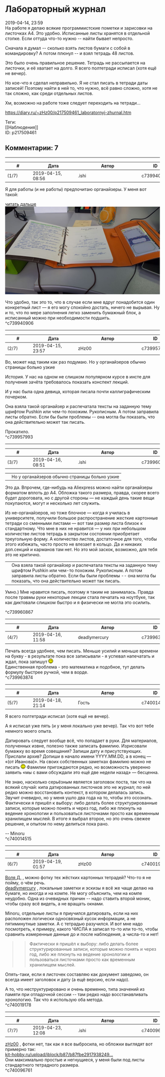 Лабораторный журнал
===================

  
2019-04-14, 23:59  
 На работе я делаю всякие программистские пометки и зарисовки на листочках A4. Это удобно. Исписанные листы хранятся в отдельной стопке. Если оттуда что-то нужно -- найти бывает непросто.   
   
 Сначала я думал -- сколько взять листов бумаги с собой в командировку? А потом плюнул -- и взял тетрадь 48 листов.   
   
 Это было очень правильное решение. Тетрадь не рассыпается на листочки, и её хватает на долго. Я всего полтетради исписал (хотя ещё не вечер).   
   
 Но кое-что я сделал неправильно. Я не стал писать в тетради даты записей! Поэтому найти в ней то, что нужно, всё равно сложно, хотя не так сложно, как среди отдельных листов.   
   
 Хм, возможно на работе тоже следует переходить на тетради...   
  
<https://diary.ru/~zHz00/p217509461_laboratornyj-zhurnal.htm>  
  
Теги:  
[[Наблюдения]]  
ID: p217509461  


Комментарии: 7
--------------

  


---



|         #         |              Дата              |                     Автор                     |           ID           |
| --- | --- | --- | --- |
| (1/7) | 2019-04-15, 08:56 | .ishi | c739940906 |

  
 Я для работы (и не работы) предпочитаю органайзеры. У меня вот такой:   
   
  [читать дальше](https://zHz00.diary.ru/p217509461.htm?index=1#linkmore217509461m1)    ![](pics/86261554.jpg)     
   
 Что удобно, так это то, что в случае если мне вдруг понадобится один конкретный лист — я его могу спокойно достать, ничего не вырывая. Ну и то, что по мере заполнения легко заменить бумажный блок, а исписанный можно при необходимости подшить.   
 ^c739940906

---



|         #         |              Дата              |                     Автор                     |           ID           |
| --- | --- | --- | --- |
| (2/7) | 2019-04-15, 23:57 | zHz00 | c739957993 |

  
 Во, может над таким как раз подумаю. Но у органайзеров обычно страницы больно узкие   
   
 История. У нас на одном не слишком популярном курсе в инсте для получения зачёта требовалось показать конспект лекций.   
   
 И у нас была одна девица, которая писала почти каллиграфическим почерком.   
   
 Она взяла такой органайзер и распечатала тексты на заданную тему шрифтом Pushkin или чем-то похожим. Рукописным. А потом заправила листы обратно. Если бы были проблемы -- она могла бы показать, что она действительно может так писать.   
   
 Прокатило.   
 ^c739957993

---



|         #         |              Дата              |                     Автор                     |           ID           |
| --- | --- | --- | --- |
| (3/7) | 2019-04-16, 08:51 | .ishi | c739960867 |

  
 

|  |  |
| --- | --- |
|  |  Но у органайзеров обычно страницы больно узкие  |


  
 Это да. Впрочем, где-нибудь на Aliexpress можно найти органайзеры форматом вплоть до А4. Обложка такого размера, правда, скорее всего будет дороговата, но с другой стороны — не каждый день такие вещи покупаются, могут и несколько лет служить.   
   
 Из не-органайзеров, но тоже блочное — когда я училась в университете, получили большое распространение жесткие картонные тетради со сменными листами — вот там размер листа близок к стандартному. Что мне в них не нравится — у них при небольшом количестве листов тетрадь в закрытом состоянии приобретает треугольную форму. А количество листов, достаточное для того, чтобы этого избежать, часто просто не влезает в кольцо. Да и никаких доп.секций и карманов там нет. Но это мой заскок, возможно, для тебя это не критично.   
   


|  |  |
| --- | --- |
|  |  Она взяла такой органайзер и распечатала тексты на заданную тему шрифтом Pushkin или чем-то похожим. Рукописным. А потом заправила листы обратно. Если бы были проблемы -- она могла бы показать, что она действительно может так писать.  |


  
 Умно.) Мне нравится писать, поэтому я таким не занималась. Правда после травмы руки некоторые лекции стала печатать на ноутбуке, так как диктовали слишком быстро и я физически не могла это осилить. 



   
 ^c739960867

---



|         #         |              Дата              |                     Автор                     |           ID           |
| --- | --- | --- | --- |
| (4/7) | 2019-04-16, 11:58 | deadlymercury | c739963874 |

  
 Печать всегда удобнее, чем писать. Меньше усилий и меньше времени на букву - в результате пока все записывали - я успевал напечатать и ждал, пока запишут ![:)](pics/3.gif)   
 Единственная проблема - это математика и подобное, тут делать формулу быстрее ручкой, чем в ворде.   
 ^c739963874

---



|         #         |              Дата              |                     Автор                     |           ID           |
| --- | --- | --- | --- |
| (5/7) | 2019-04-18, 21:14 | Гость | c740014515 |

  
  Я всего полтетради исписал (хотя ещё не вечер).    
   
 А я исписал уже пять (и у меня локально уже вечер). Так что вот тебе немного моего опыта.   
   
 Датировать следует вообще всё, что попадает в руки. Для материалов, полученных извне, полезно также записать фамилию. Изрисовали бумажку во время совещания? Запиши дату и присутствующих. Прислали архив? Допиши в начало имени YYYY.MM.DD, а в конец — «(от Иванова)». На своих собственных заметках фамилию можно не писать ![:)](pics/3.gif) Фамилии пригождаются редко, но возможность уверенно заявить «мы с вами обсуждали это ещё две недели назад» — бесценна.   
   
 Не знаю, насколько серьёзным является заголовок поста, так что на всякий случай: кипа датированных листочков это не журнал; по ней редко можно восстановить контекст, в котором делалась запись. Звучит очевидно, но у меня ушло два года на то, чтобы это осознать. Фактически я пришёл к выбору: либо делать более структурированные записи, которые можно понять и через год, либо же плюнуть на ведение хронологии и пользоваться листочками просто как временным хранилищем мыслей. В итоге я выбрал второе, но это очень свежее решение, и опытом по нему делиться пока рано.   
   
 -- Minoru   
 ^c740014515

---



|         #         |              Дата              |                     Автор                     |           ID           |
| --- | --- | --- | --- |
| (6/7) | 2019-04-19, 01:57 | zHz00 | c740019178 |

  
  [Воля Д.](http://willD.diary.ru "Questa è la vita.")  , можно фотку тех жёстких картонных тетрадей? Что-то я не пойму, о чём речь.   
  [deadlymercury](http://crazysupp.diary.ru "Записки безумного саппорта")  , локальные заметки и эскизы я всё же чаще делаю на бумаге, но иногда и на компе. Не могу объяснить, чем на компе неудобно. Одна из очевидных причин -- надо ставить второй моник, чтобы сразу всё видеть, а не вращать окнами.   
   
 Minoru, отдельные листы я приучился датировать, если на них расположен логически односвязный кусок информации, а не пятиминутные заметки. А с тетрадью разучился. И вот мне надо посмотреть, к примеру, какого ЧИСЛА я записал то-то или то-то, чтобы сравнить измеренные данные до и после наблюдения, а числа-то и нет!   
   
 >>Фактически я пришёл к выбору: либо делать более структурированные записи, которые можно понять и через год, либо же плюнуть на ведение хронологии и пользоваться листочками просто как временным хранилищем мыслей.   
   
 Опять-таки, если я листочек составляю как документ заведомо, он всегда имеет заголовок и дату (а ещё версию, если надо).   
   
 А то, что неструктурировано и очень временно, типа значений из памяти при отладочной сессии -- там редко надо восстанавливать хронологию. Так что я использую оба метода.   
 ^c740019178

---



|         #         |              Дата              |                     Автор                     |           ID           |
| --- | --- | --- | --- |
| (7/7) | 2019-04-23, 12:08 | .ishi | c740096761 |

  
  [zHz00](https://zHz00.diary.ru "Untitled")  , фотки нет, так как я все выбросила, но обложки выглядят вот примерно так:   
  [kit-hobby.ru/upload/iblock/b87/b87fbe2917938249...](pics/b87fbe2917938249b2763e950f1f3720.jpg)    
 Они максимально простые и негнущиеся, у меня были под листы стандартного тетрадного размера.   
 ^c740096761